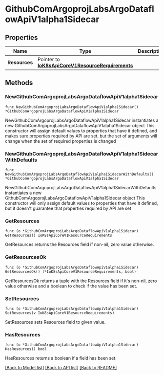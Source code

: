 # GithubComArgoprojLabsArgoDataflowApiV1alpha1Sidecar

## Properties

Name | Type | Description | Notes
------------ | ------------- | ------------- | -------------
**Resources** | Pointer to [**IoK8sApiCoreV1ResourceRequirements**](IoK8sApiCoreV1ResourceRequirements.md) |  | [optional] 

## Methods

### NewGithubComArgoprojLabsArgoDataflowApiV1alpha1Sidecar

`func NewGithubComArgoprojLabsArgoDataflowApiV1alpha1Sidecar() *GithubComArgoprojLabsArgoDataflowApiV1alpha1Sidecar`

NewGithubComArgoprojLabsArgoDataflowApiV1alpha1Sidecar instantiates a new GithubComArgoprojLabsArgoDataflowApiV1alpha1Sidecar object
This constructor will assign default values to properties that have it defined,
and makes sure properties required by API are set, but the set of arguments
will change when the set of required properties is changed

### NewGithubComArgoprojLabsArgoDataflowApiV1alpha1SidecarWithDefaults

`func NewGithubComArgoprojLabsArgoDataflowApiV1alpha1SidecarWithDefaults() *GithubComArgoprojLabsArgoDataflowApiV1alpha1Sidecar`

NewGithubComArgoprojLabsArgoDataflowApiV1alpha1SidecarWithDefaults instantiates a new GithubComArgoprojLabsArgoDataflowApiV1alpha1Sidecar object
This constructor will only assign default values to properties that have it defined,
but it doesn't guarantee that properties required by API are set

### GetResources

`func (o *GithubComArgoprojLabsArgoDataflowApiV1alpha1Sidecar) GetResources() IoK8sApiCoreV1ResourceRequirements`

GetResources returns the Resources field if non-nil, zero value otherwise.

### GetResourcesOk

`func (o *GithubComArgoprojLabsArgoDataflowApiV1alpha1Sidecar) GetResourcesOk() (*IoK8sApiCoreV1ResourceRequirements, bool)`

GetResourcesOk returns a tuple with the Resources field if it's non-nil, zero value otherwise
and a boolean to check if the value has been set.

### SetResources

`func (o *GithubComArgoprojLabsArgoDataflowApiV1alpha1Sidecar) SetResources(v IoK8sApiCoreV1ResourceRequirements)`

SetResources sets Resources field to given value.

### HasResources

`func (o *GithubComArgoprojLabsArgoDataflowApiV1alpha1Sidecar) HasResources() bool`

HasResources returns a boolean if a field has been set.


[[Back to Model list]](../README.md#documentation-for-models) [[Back to API list]](../README.md#documentation-for-api-endpoints) [[Back to README]](../README.md)


